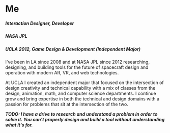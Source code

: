 # Me

##### Interaction Designer, Developer
##### NASA JPL
##### UCLA 2012, Game Design & Development (Independent Major)

I've been in LA since 2008 and at NASA JPL since 2012 researching, designing, and building tools for the future of spacecraft design and operation with modern AR, VR, and web technologies.

At UCLA I created an independent major that focused on the intersection of design creativity and technical capability with a mix of classes from the design, animation, math, and computer science departments.
I continue grow and bring expertise in both the technical and design domains with a passion for problems that sit at the intersection of the two.

**_TODO: I have a drive to research and understand a problem in order to solve it. You can't properly design and build a tool without understanding what it's for._**

<!--
### Skills

- C / C++
- C#
- Javascript
- HTML / CSS
- Leadership
- User Research
- Vision Storyboards
- Prototyping
- UX & Interaction Design
- Visualization
- AR / VR Design and Development
- ~~Python~~

### Awards & Publications
**Best AR Experience (ProtoSpace)**
##### Unity Vision Summit 2017

**NASA Achievement Awards**

##### NASA JPL

_Mariner Award_

_Mars Visualization_

_IME_

**JPL Foundry Furnace**
##### SECESA
-->